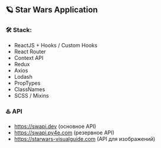 ## 🪐 Star Wars Application

### :hammer_and_wrench: Stack:
* ReactJS + Hooks / Custom Hooks
* React Router
* Context API
* Redux
* Axios
* Lodash
* PropTypes
* ClassNames
* SCSS / Mixins

### :hotsprings: API
- https://swapi.dev (основное API)
- https://swapi.py4e.com (резервное API)
- https://starwars-visualguide.com (API для изображений)